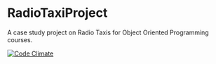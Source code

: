 # RadioTaxiProject
A case study project on Radio Taxis for Object Oriented Programming courses.

[![Code Climate](https://codeclimate.com/github/prasadtalasila/RadioTaxiProject/badges/gpa.svg)](https://codeclimate.com/github/prasadtalasila/RadioTaxiProject)    

